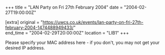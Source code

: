 +++
title = "LAN Party on Fri 27th February 2004"
date = "2004-02-27T19:00:00Z"

[extra]
original = "https://uwcs.co.uk/events/lan-party-on-fri-27th-february-2004-1474488949433/"    
end_time = "2004-02-29T20:00:00Z"
location = "LIB1"
+++

Please specify your MAC address here - if you don't, you may not get your desired IP address.

